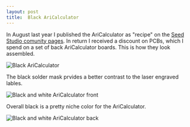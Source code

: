 ```yaml
---
layout: post
title:  Black AriCalculator
---
```


In August last year I published the AriCalculator as "recipe" on the 
[Seed Studio comunity pages](https://www.seeed.cc/AriCalculator-A-homemade-handheld-calculator-p-1844.html). 
In return I received a discount on PCBs, which I spend on a set of 
back AriCalculator boards. This is how they look assembled.

![Black AriCalculator](http://hotwolf.github.io/AriCalculator/images/AriCalculatorBlack.jpg)

The black solder mask prvides a better contrast to the laser engraved lables.

![Black and white AriCalculator front](http://hotwolf.github.io/AriCalculator/images//AriCalculatorsBwFront.jpg)

Overall black is a pretty niche color for the AriCalculator.

![Black and white AriCalculator back](http://hotwolf.github.io/AriCalculator/images//AriCalculatorsBwBack.jpg)

